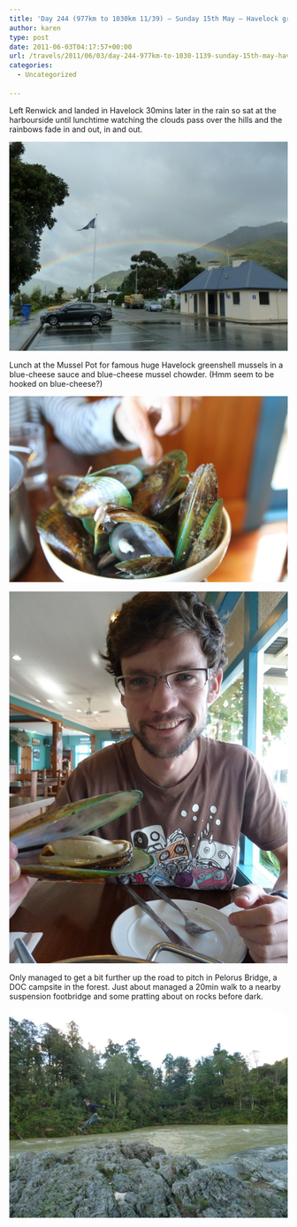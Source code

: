 ```yaml
---
title: 'Day 244 (977km to 1030km 11/39) – Sunday 15th May – Havelock greenshell mussels & Pelorus Bridge'
author: karen
type: post
date: 2011-06-03T04:17:57+00:00
url: /travels/2011/06/03/day-244-977km-to-1030-1139-sunday-15th-may-havelock-greenshell-mussels-pelorus-bridge/
categories:
  - Uncategorized

---
```

Left Renwick and landed in Havelock 30mins later in the rain so sat at the harbourside until lunchtime watching the clouds pass over the hills and the rainbows fade in and out, in and out.

![](/travels-wp-content/uploads/2011/06/P1060388.jpg)

Lunch at the Mussel Pot for famous huge Havelock greenshell mussels in a blue-cheese sauce and blue-cheese mussel chowder. (Hmm seem to be hooked on blue-cheese?)

![](/travels-wp-content/uploads/2011/06/IMG_5421.jpg)

![](/travels-wp-content/uploads/2011/06/P1060394.jpg)

Only managed to get a bit further up the road to pitch in Pelorus Bridge, a DOC campsite in the forest. Just about managed a 20min walk to a nearby suspension footbridge and some pratting about on rocks before dark.

![](/travels-wp-content/uploads/2011/06/P1060399.jpg)

 [1]: http://www.mattburns.co.uk/travels/wp-content/uploads/2011/06/P1060388.jpg
 [2]: http://www.mattburns.co.uk/travels/wp-content/uploads/2011/06/IMG_5421.jpg
 [3]: http://www.mattburns.co.uk/travels/wp-content/uploads/2011/06/P1060394.jpg
 [4]: http://www.mattburns.co.uk/travels/wp-content/uploads/2011/06/IMG_5430.jpg
 [5]: http://www.mattburns.co.uk/travels/wp-content/uploads/2011/06/P1060399.jpg